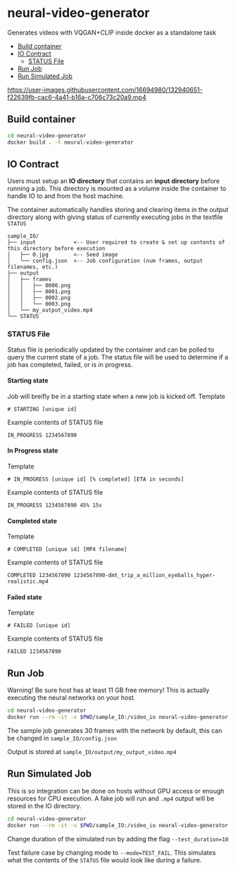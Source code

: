 # neural-video-generator
Generates videos with VQGAN+CLIP inside docker as a standalone task

- [Build container](#build-container)
- [IO Contract](#io-contract)
  - [STATUS File](#status-file)
- [Run Job](#run-job)
- [Run Simulated Job](#run-simulated-job)

https://user-images.githubusercontent.com/16694980/132940651-f22639fb-cac6-4a41-b16a-c706c73c20a9.mp4

## Build container
```bash
cd neural-video-generator
docker build . -t neural-video-generator
```

## IO Contract
Users must setup an **IO directory** that contains an **input directory** before running a job. This directory is mounted as a volume inside the container to handle IO to and from the host machine. 

The container automatically handles storing and clearing items in the output directory along with giving status of currently executing jobs in the textfile `STATUS`
```
sample_IO/
├── input            <-- User required to create & set up contents of this directory before execution
│   ├── 0.jpg        <-- Seed image
│   └── config.json  <-- Job configuration (num frames, output filenames, etc.)
├── output
│   ├── frames
│   │   ├── 0000.png
│   │   ├── 0001.png
│   │   ├── 0002.png
│   │   └── 0003.png
│   └── my_output_video.mp4
└── STATUS
```
### STATUS File
Status file is periodically updated by the container and can be polled to query the current state of a job. The status file will be used to determine if a job has completed, failed, or is in progress. 

#### Starting state 
Job will breifly be in a starting state when a new job is kicked off.
Template
```
# STARTING [unique id]
```
Example contents of STATUS file
```
IN_PROGRESS 1234567890
```

#### In Progress state 
Template
```
# IN_PROGRESS [unique id] [% completed] [ETA in seconds]
```
Example contents of STATUS file
```
IN_PROGRESS 1234567890 45% 15s
```
#### Completed state 
Template
```
# COMPLETED [unique id] [MP4 filename]
```
Example contents of STATUS file
```
COMPLETED 1234567890 1234567890-dmt_trip_a_million_eyeballs_hyper-realistic.mp4
```
#### Failed state 
Template
```
# FAILED [unique id]
```
Example contents of STATUS file
```
FAILED 1234567890
```

## Run Job
Warning! Be sure host has at least 11 GB free memory! This is actually executing the neural networks on your host. 
```bash
cd neural-video-generator
docker run --rm -it -v $PWD/sample_IO:/video_io neural-video-generator python3 exec.py --mode=PROD
```
The sample job generates 30 frames with the network by default, this can be changed in `sample_IO/config.json` 

Output is stored at `sample_IO/output/my_output_video.mp4`

## Run Simulated Job
This is so integration can be done on hosts without GPU access or enough resources for CPU execution. A fake job will run and `.mp4` output will be stored in the IO directory. 
```bash
cd neural-video-generator
docker run --rm -it -v $PWD/sample_IO:/video_io neural-video-generator python3 exec.py --mode=TEST
```
Change duration of the simulated run by adding the flag  `--test_duration=10`

Test failure case by changing mode to `--mode=TEST_FAIL`. This simulates what the contents of the `STATUS` file would look like during a failure.
